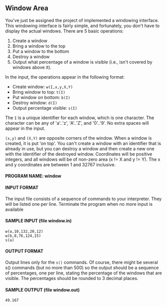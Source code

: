 ## Window Area

You've just be assigned the project of implemented a windowing interface. This windowing interface is fairly simple, and fortunately, you don't have to display the actual windows. There are 5 basic operations:

1. Create a window
2. Bring a window to the top
3. Put a window to the bottom
4. Destroy a window
5. Output what percentage of a window is visible (i.e., isn't covered by windows above it).

In the input, the operations appear in the following format:

* Create window: `w(I,x,y,X,Y)`
* Bring window to top: `t(I)`
* Put window on bottom: `b(I)`
* Destroy window: `d(I)`
* Output percentage visible: `s(I)`

The `I` is a unique identifier for each window, which is one character. The character can be any of 'a'..'z', 'A'..'Z', and '0'..'9'. No extra spaces will appear in the input.

`(x,y)` and `(X,Y)` are opposite corners of the window. When a window is created, it is put 'on top'. You can't create a window with an identifier that is already in use, but you can destroy a window and then create a new one with the identifier of the destroyed window. Coordinates will be positive integers, and all windows will be of non-zero area (x != X and y != Y). The x and y coordinates are between 1 and 32767 inclusive.

#### PROGRAM NAME: window

#### INPUT FORMAT

The input file consists of a sequence of commands to your interpreter. They will be listed one per line. Terminate the program when no more input is available

#### SAMPLE INPUT (file window.in)
```
w(a,10,132,20,12)
w(b,8,76,124,15)
s(a)
```

#### OUTPUT FORMAT

Output lines only for the `s()` commands. Of course, there might be several s() commands (but no more than 500) so the output should be a sequence of percentages, one per line, stating the percentage of the windows that are visible. The percentages should be rounded to 3 decimal places.

#### SAMPLE OUTPUT (file window.out)
```
49.167
```
